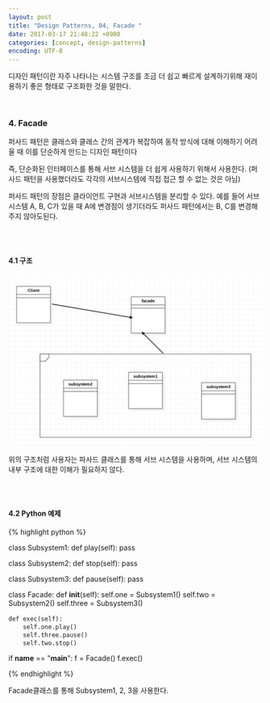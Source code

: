 ```yaml
---
layout: post
title: "Design Patterns, 04, Facade "
date: 2017-03-17 21:48:22 +0900
categories: [concept, design-patterns]
encoding: UTF-8
---
```


디자인 패턴이란 자주 나타나는 시스템 구조를 조금 더 쉽고 빠르게 설계하기위해 재이용하기 좋은 형태로 
구조화한 것을 말한다.  

<br/>


### 4. Facade
퍼사드 패턴은 클래스와 클래스 간의 관계가 복잡하여 동작 방식에 대해 이해하기 어려울 때 이를 단순하게 만드는 디자인 패턴이다

즉, 단순화된 인터페이스를 통해 서브 시스템을 더 쉽게 사용하기 위해서 사용한다. (퍼사드 패턴을 사용했더라도 각각의 서브시스템에 직접 접근 할 수 없는 것은 아님)

퍼사드 패턴의 장점은 클라이언트 구현과 서브시스템을 분리할 수 있다. 예를 들어 서브시스템 A, B, C가 있을 때 
A에 변경점이 생기더라도 퍼사드 패턴에서는 B, C를 변경해주지 않아도된다. 


<br/>
<br/>

#### 4.1 구조

![branch Image](https://raw.githubusercontent.com/sanghak-lee/sanghak-lee.github.io/master/static/img/_posts/Facade.png)

위의 구조처럼 사용자는 파사드 클래스를 통해 서브 시스템을 사용하며, 서브 시스템의 내부 구조에 대한 이해가
필요하지 않다. 

<br/>
<br/>

#### 4.2 Python 예제




{% highlight python %}

class Subsystem1:
    def play(self):
        pass

class Subsystem2:
    def stop(self):
        pass

class Subsystem3:
    def pause(self):
        pass



class Facade:
    def __init__(self):
        self.one = Subsystem1()
        self.two = Subsystem2()
        self.three = Subsystem3()

    def exec(self):
        self.one.play()
        self.three.pause()
        self.two.stop()


if __name__ == "__main__":
    f = Facade()
    f.exec()

{% endhighlight %}

Facade클래스를 통해 Subsystem1, 2, 3을 사용한다. 


<br/>
<br/>

